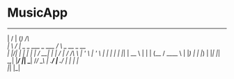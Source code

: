 # MusicApp


  __  __                 _                                   
 |  \/  |               (_)            /\                    
 | \  / |  _   _   ___   _    ___     /  \     _ __    _ __  
 | |\/| | | | | | / __| | |  / __|   / /\ \   | '_ \  | '_ \ 
 | |  | | | |_| | \__ \ | | | (__   / ____ \  | |_) | | |_) |
 |_|  |_|  \__,_| |___/ |_|  \___| /_/    \_\ | .__/  | .__/ 
                                              | |     | |    
                                              |_|     |_|    


